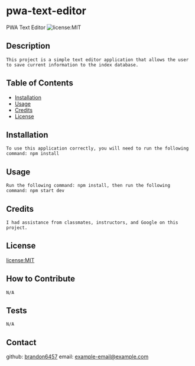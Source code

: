 # pwa-text-editor
PWA Text Editor
   ![license:MIT](https://img.shields.io/badge/license-MIT-blue)
  ## Description
    This project is a simple text editor application that allows the user to save current information to the index database.
  ## Table of Contents
  
  - [Installation](#installation)
  - [Usage](#usage)
  - [Credits](#credits)
  - [License](#license)
  
  ## Installation
    To use this application correctly, you will need to run the following command: npm install
  ## Usage
    Run the following command: npm install, then run the following command: npm start dev
  ## Credits
    I had assistance from classmates, instructors, and Google on this project.
  ## License
  [license:MIT](https://opensource.org/licenses/MIT/)
  ## How to Contribute
    N/A
  ## Tests
    N/A
  ## Contact
  github: [brandon6457](https://github.com/brandon6457)
  email: example-email@example.com